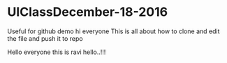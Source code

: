 # UIClassDecember-18-2016
Useful for github demo
hi everyone
This is all about how to clone and edit the file and push it to repo

Hello everyone this is ravi
hello..!!!
